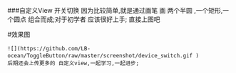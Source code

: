 ###自定义View 开关切换
    因为比较简单,就是通过画笔 画 两个半圆 ,一个矩形,一个圆点 组合而成;对于初学者 应该很好上手;
    直接上图吧

#效果图


    ![](https://github.com/LB-ocean/ToggleButton/raw/master/screenshot/device_switch.gif )
    后期还会上传更多的 自定义view,一起学习,一起进步;
